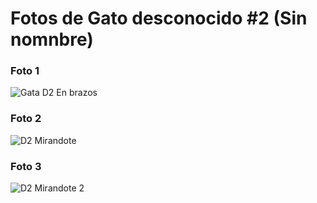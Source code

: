# Fotos de Gato desconocido #2 (Sin nomnbre)

 ### Foto 1
 ![Gata D2 En brazos](https://i.imgur.com/dpqDEHX.jpg)

### Foto 2
![D2 Mirandote](https://i.imgur.com/zK6t5Ki.jpg)

### Foto 3
![D2 Mirandote 2](https://i.imgur.com/fHBUfTM.jpg)
